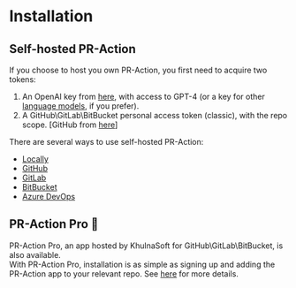 # Installation

## Self-hosted PR-Action
If you choose to host you own PR-Action, you first need to acquire two tokens:

1. An OpenAI key from [here](https://platform.openai.com/api-keys), with access to GPT-4 (or a key for other [language models](https://pr-action-docs.khulnasoft.com/usage-guide/changing_a_model/), if you prefer).
2. A GitHub\GitLab\BitBucket personal access token (classic), with the repo scope. [GitHub from [here](https://github.com/settings/tokens)]

There are several ways to use self-hosted PR-Action:

- [Locally](./locally.md)
- [GitHub](./github.md)
- [GitLab](./gitlab.md)
- [BitBucket](./bitbucket.md)
- [Azure DevOps](./azure.md)

## PR-Action Pro 💎
PR-Action Pro, an app hosted by KhulnaSoft for GitHub\GitLab\BitBucket, is also available. 
<br>
With PR-Action Pro, installation is as simple as signing up and adding the PR-Action app to your relevant repo. 
See [here](https://pr-action-docs.khulnasoft.com/installation/pr_action_pro/) for more details.